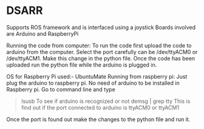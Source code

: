 # DSARR

Supports ROS framework and is interfaced using a joystick 
Boards involved are Arduino and RaspberryPi

Running the code from computer:
To run the code first upload the code to arduino from the computer. 
Select the port carefully can be /dev/ttyACM0 or /dev/ttyACM1. Make this change 
in the python file.
Once the code has been uploaded run the python file while the arduino is plugged in.

OS for Raspberry Pi used:- UbuntuMate
Running from raspberry pi:
Just plug the arduino to raspberry pi. No need of arduino to be installed in Raspberry pi.
Go to command line and type
>lsusb
To see if arduino is recognized or not
> demsg | grep tty 
This is find out if the port connected to arduino is ttyACM0 or ttyACM1

Once the port is found out make the changes to the python file and run it.
